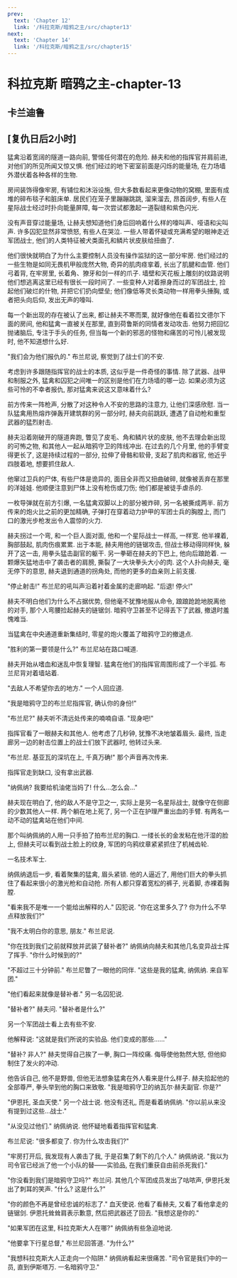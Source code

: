 ```yaml
---
prev:
  text: 'Chapter 12'
  link: '/科拉克斯/暗鸦之主/src/chapter13'
next:
  text: 'Chapter 14'
  link: '/科拉克斯/暗鸦之主/src/chapter15'
---
```


# 科拉克斯 暗鸦之主-chapter-13

## 卡兰迪鲁

## [复仇日后2小时]

猛禽沿着宽阔的隧道一路向前, 警惕任何潜在的危险. 赫夫和他的指挥官并肩前进, 对他们的所见所闻又惊又惧. 他们经过的地下密室前面是闪烁的能量场, 在力场墙外潜伏着各种各样的生物.

房间装饰得像牢房, 有铺位和沐浴设施, 但大多数看起来更像动物的窝棚, 里面有成堆的碎布毯子和脏床单. 居民们在笼子里蹦蹦跳跳, 溜来溜去, 昂首阔步, 有些人在星际战士经过时扑向能量屏障, 每一次尝试都激起一道裂缝和紫色闪光.

没有声音穿过能量场, 让赫夫想知道他们身后回响着什么样的嚎叫声、哑语和尖叫声. 许多囚犯显然非常愤怒, 有些人在哭泣. 一些人带着怀疑或充满希望的眼神走近军团战士, 他们的人类特征被犬类面孔和鳞片状皮肤给扭曲了.

他们很快就明白了为什么主要控制人员没有操作监狱的这一部分牢房. 他们经过的一些生物是如同无畏机甲般庞然大物, 奇异的肌肉痉挛着, 长出了肌腱和血管. 他们弓着背, 在牢房里, 长着角、獠牙和剑一样的爪子. 墙壁和天花板上雕刻的纹路说明他们想逃离这里已经有很长一段时间了. 一些变种人对着擦身而过的军团战士, 捡起他们破烂的什物, 并把它们扔向壁垒; 他们像低等灵长类动物一样用拳头捶胸, 或者把头向后仰, 发出无声的嚎叫.

每一个新出现的存在被认了出来, 都让赫夫不寒而栗, 就好像他在看着拉文德尔下面的房间, 他和猛禽一直被关在那里, 直到荷鲁斯的同情者发动攻击. 他努力把回忆抛诸脑后, 专注于手头的任务, 但当每一个新的邪恶的怪物和痛苦的可怜儿被发现时, 他不知道想什么好.

"我们会为他们报仇的." 布兰尼说, 察觉到了战士们的不安.

考虑到许多跟随指挥官的战士的本质, 这似乎是一件奇怪的事情. 除了武器、战甲和制服之外, 猛禽和囚犯之间唯一的区别是他们在力场墙的哪一边. 如果必须为这些可怜的不幸者报仇, 那对猛禽来说这又意味着什么?

前方传来一阵枪声, 分散了对这种令人不安的思路的注意力, 让他们深感欣慰. 当一队猛禽用热熔炸弹轰开建筑群的另一部分时, 赫夫向前跳跃, 遭遇了自动枪和重型武器的猛烈射击.

赫夫沿着刚破开的隧道奔跑, 瞥见了皮毛、角和鳞片状的皮肤, 他不去理会新出现的可怖之物, 和其他人一起从暗鸦守卫的阵线冲出. 在过去的几个月里, 他的手臂变得更长了, 这是持续过程的一部分, 拉伸了骨骼和软骨, 支起了肌肉和器官, 他近乎四肢着地, 想要抓住敌人.

他窜过卫兵的尸体, 有些尸体是诡异的, 面目全非而又扭曲破碎, 就像被丢弃在那里的洋娃娃. 他顺便注意到尸体上没有枪伤或刀伤; 他们都是被徒手虐杀的.

一枚导弹就在前方引爆, 一名猛禽双脚以上的部分被炸碎, 另一名被撕成两半. 前方传来的炮火比之前的更加精确, 子弹打在穿着动力护甲的军团士兵的胸膛上, 而门口的激光步枪发出令人震惊的火力.

赫夫拐过一个弯, 和一个巨人面对面, 他和一个星际战士一样高, 一样宽. 他半裸着, 胸部鼓起, 肌肉伤痕累累. 出于本能, 赫夫用他的链锯攻击, 但战士移动得同样快, 躲开了这一击, 用拳头猛击副官的躯干. 另一拳砸在赫夫的下巴上, 他向后踉跄着. 一颗爆矢猛地击中了袭击者的肩膀, 撕裂了一大块拳头大小的肉. 这个人扑向赫夫, 毫无停下的意思, 赫夫退到通道的拐角处, 而他的更多的血亲则上前支援.

"停止射击!" 布兰尼的吼叫声沿着衬着金属的走廊响起. "后退! 停火!"

赫夫不明白他们为什么不占据优势, 但他毫不犹豫地服从命令, 踉踉跄跄地脱离他的对手, 那个人弯腰捡起赫夫的链锯剑. 暗鸦守卫甚至不记得丢下了武器, 撤退时羞愧难当.

当猛禽在中央通道重新集结时, 零星的炮火覆盖了暗鸦守卫的撤退点.

"胜利的第一要领是什么?" 布兰尼站在路口喊道.

赫夫开始从嗜血和迷乱中恢复理智. 猛禽在他们的指挥官周围形成了一个半弧. 布兰尼背对着墙站着.

"去敌人不希望你去的地方." 一个人回应道.

"我是暗鸦守卫的布兰尼指挥官, 确认你的身份!"

"布兰尼?" 赫夫听不清远处传来的喃喃自语. "现身吧!"

指挥官看了一眼赫夫和其他人. 他考虑了几秒钟, 犹豫不决地皱着眉头. 最终, 当走廊另一边的射击位置上的战士们放下武器时, 他转过头来.

"布兰尼. 基亚瓦的深坑在上, 千真万确!" 那个声音再次传来.

指挥官走到缺口, 没有拿出武器.

"纳佩纳? 我要给机油佬当妈了! 什么…怎么会…"

赫夫现在明白了, 他的敌人不是守卫之一, 实际上是另一名星际战士, 就像守在侧廊的少数其他人一样. 两个躺在地上死了, 另一个正在护理严重出血的手臂. 有两名一动不动的猛禽站在他们中间.

那个叫纳佩纳的人用一只手拍了拍布兰尼的胸口. 一缕长长的金发粘在他汗湿的脸上, 但赫夫可以看到战士脸上的纹身, 军团的乌鸦纹章紧紧抓住了机械齿轮.

一名技术军士.

纳佩纳退后一步, 看着聚集的猛禽, 眉头紧锁. 他的人逼近了, 用他们巨大的拳头抓住了看起来很小的激光枪和自动抢. 所有人都只穿着宽松的裤子, 光着脚, 赤裸着胸膛.

"看来我不是唯一一个能给出解释的人." 囚犯说. "你在这里多久了? 你为什么不早点释放我们?"

"我不太明白你的意思, 朋友." 布兰尼说.

"你在找到我们之前就释放并武装了替补者?" 纳佩纳向赫夫和其他几名变异战士挥了挥手. "你什么时候到的?"

"不超过三十分钟前." 布兰尼瞥了一眼他的同伴. "这些是我的猛禽, 纳佩纳. 来自军团."

"他们看起来就像是替补者." 另一名囚犯说.

"替补者?" 赫夫问. "替补者是什么?"

另一个军团战士看上去有些不安.

他解释说: "这就是我们所说的实验品. 他们变成的那些……"

"替补? 非人?" 赫夫觉得自己挨了一拳, 胸口一阵绞痛. 侮辱使他勃然大怒, 但他抑制住了发火的冲动.

他告诉自己, 他不是野兽, 但他无法想象猛禽在外人看来是什么样子. 赫夫拾起他的全部尊严, 拳头举到他的胸口来致敬. "我是暗鸦守卫的纳瓦尔·赫夫副官. 你是?"

"伊恩托, 圣血天使." 另一个战士说. 他没有还礼, 而是看着纳佩纳. "你以前从来没有提到过这些…战士."

"从没见过他们." 纳佩纳说. 他怀疑地看着指挥官和猛禽.

布兰尼说: "很多都变了. 你为什么攻击我们?"

"牢房打开后, 我发现有人袭击了我, 于是召集了剩下的几个人." 纳佩纳说. "我以为司令官已经派了他一个小队的替——实验品, 在我们重获自由前杀死我们."

"你没看到我们是暗鸦守卫吗?" 布兰问. 其他几个军团成员发出了咕哝声, 伊恩托发出了刺耳的笑声. "什么? 这是什么?"

"你的颜色不再是曾经忠诚的标志了." 血天使说. 他看了看赫夫, 又看了看他拿走的链锯剑. 伊恩托耸耸肩表示歉意, 然后把武器还了回去. "我想这是你的."

"如果军团在这里, 科拉克斯大人在哪?" 纳佩纳有些急迫地说.

"他要拿下行星总督," 布兰尼回答道. "为什么?"

"我想科拉克斯大人正走向一个陷阱." 纳佩纳看起来很痛苦. "司令官是我们中的一员, 直到伊斯塔万. 一名暗鸦守卫."
